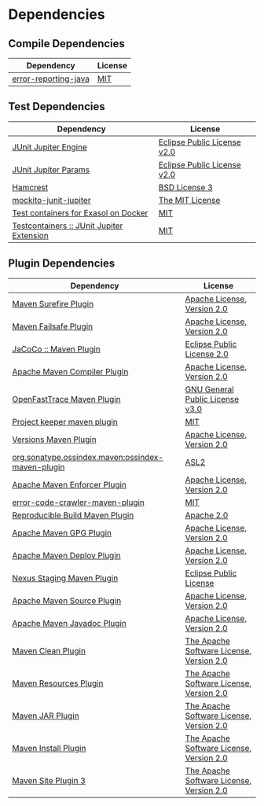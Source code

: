 <!-- @formatter:off -->
# Dependencies

## Compile Dependencies

| Dependency                | License  |
| ------------------------- | -------- |
| [error-reporting-java][0] | [MIT][1] |

## Test Dependencies

| Dependency                                      | License                          |
| ----------------------------------------------- | -------------------------------- |
| [JUnit Jupiter Engine][2]                       | [Eclipse Public License v2.0][3] |
| [JUnit Jupiter Params][2]                       | [Eclipse Public License v2.0][3] |
| [Hamcrest][6]                                   | [BSD License 3][7]               |
| [mockito-junit-jupiter][8]                      | [The MIT License][9]             |
| [Test containers for Exasol on Docker][10]      | [MIT][1]                         |
| [Testcontainers :: JUnit Jupiter Extension][12] | [MIT][13]                        |

## Plugin Dependencies

| Dependency                                              | License                                        |
| ------------------------------------------------------- | ---------------------------------------------- |
| [Maven Surefire Plugin][14]                             | [Apache License, Version 2.0][15]              |
| [Maven Failsafe Plugin][16]                             | [Apache License, Version 2.0][15]              |
| [JaCoCo :: Maven Plugin][18]                            | [Eclipse Public License 2.0][19]               |
| [Apache Maven Compiler Plugin][20]                      | [Apache License, Version 2.0][15]              |
| [OpenFastTrace Maven Plugin][22]                        | [GNU General Public License v3.0][23]          |
| [Project keeper maven plugin][24]                       | [MIT][1]                                       |
| [Versions Maven Plugin][26]                             | [Apache License, Version 2.0][15]              |
| [org.sonatype.ossindex.maven:ossindex-maven-plugin][28] | [ASL2][29]                                     |
| [Apache Maven Enforcer Plugin][30]                      | [Apache License, Version 2.0][15]              |
| [error-code-crawler-maven-plugin][32]                   | [MIT][1]                                       |
| [Reproducible Build Maven Plugin][34]                   | [Apache 2.0][29]                               |
| [Apache Maven GPG Plugin][36]                           | [Apache License, Version 2.0][29]              |
| [Apache Maven Deploy Plugin][38]                        | [Apache License, Version 2.0][15]              |
| [Nexus Staging Maven Plugin][40]                        | [Eclipse Public License][41]                   |
| [Apache Maven Source Plugin][42]                        | [Apache License, Version 2.0][15]              |
| [Apache Maven Javadoc Plugin][44]                       | [Apache License, Version 2.0][15]              |
| [Maven Clean Plugin][46]                                | [The Apache Software License, Version 2.0][29] |
| [Maven Resources Plugin][48]                            | [The Apache Software License, Version 2.0][29] |
| [Maven JAR Plugin][50]                                  | [The Apache Software License, Version 2.0][29] |
| [Maven Install Plugin][52]                              | [The Apache Software License, Version 2.0][29] |
| [Maven Site Plugin 3][54]                               | [The Apache Software License, Version 2.0][29] |

[18]: https://www.eclemma.org/jacoco/index.html
[24]: https://github.com/exasol/project-keeper-maven-plugin
[0]: https://github.com/exasol/error-reporting-java
[29]: http://www.apache.org/licenses/LICENSE-2.0.txt
[14]: https://maven.apache.org/surefire/maven-surefire-plugin/
[40]: http://www.sonatype.com/public-parent/nexus-maven-plugins/nexus-staging/nexus-staging-maven-plugin/
[46]: http://maven.apache.org/plugins/maven-clean-plugin/
[1]: https://opensource.org/licenses/MIT
[8]: https://github.com/mockito/mockito
[16]: https://maven.apache.org/surefire/maven-failsafe-plugin/
[26]: http://www.mojohaus.org/versions-maven-plugin/
[7]: http://opensource.org/licenses/BSD-3-Clause
[20]: https://maven.apache.org/plugins/maven-compiler-plugin/
[13]: http://opensource.org/licenses/MIT
[36]: http://maven.apache.org/plugins/maven-gpg-plugin/
[22]: https://github.com/itsallcode/openfasttrace-maven-plugin
[19]: https://www.eclipse.org/legal/epl-2.0/
[38]: https://maven.apache.org/plugins/maven-deploy-plugin/
[41]: http://www.eclipse.org/legal/epl-v10.html
[10]: https://github.com/exasol/exasol-testcontainers
[34]: http://zlika.github.io/reproducible-build-maven-plugin
[23]: https://www.gnu.org/licenses/gpl-3.0.html
[50]: http://maven.apache.org/plugins/maven-jar-plugin/
[15]: https://www.apache.org/licenses/LICENSE-2.0.txt
[30]: https://maven.apache.org/enforcer/maven-enforcer-plugin/
[9]: https://github.com/mockito/mockito/blob/release/3.x/LICENSE
[3]: https://www.eclipse.org/legal/epl-v20.html
[52]: http://maven.apache.org/plugins/maven-install-plugin/
[2]: https://junit.org/junit5/
[28]: https://sonatype.github.io/ossindex-maven/maven-plugin/
[12]: https://testcontainers.org
[42]: https://maven.apache.org/plugins/maven-source-plugin/
[6]: http://hamcrest.org/JavaHamcrest/
[54]: http://maven.apache.org/plugins/maven-site-plugin/
[48]: http://maven.apache.org/plugins/maven-resources-plugin/
[44]: https://maven.apache.org/plugins/maven-javadoc-plugin/
[32]: https://github.com/exasol/error-code-crawler-maven-plugin
